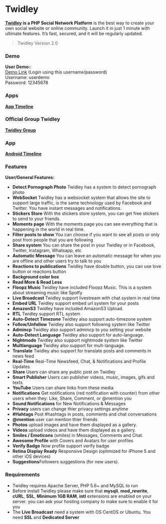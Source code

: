 # Twidley
<p>
    <strong><a href="https://www.twidley.com" rel="nofollow">Twidley</a> is a PHP Social Network Platform</strong> is the best way to create your own social website or online community. Launch it in just 1 minute with ultimate features. It’s fast, secured, and it will be regularly updated.
</p>

<blockquote>Twidley Version 2.0</blockquote>

<h3 id="item-description__demo">Demo</h3>
<p>
    <strong>User Demo:</strong>:<br>
    <a href="https://www.twidley.com/" rel="nofollow">Demo Link</a> (Login using this username/password)<br>
    Username: userdemo<br>
    Password: 12345678
</p>

<h3 id="item-description__demo">Apps</h3>
<p>
      <strong><a href="https://codecanyon.net/item/twidley-timeline-android-social-network/22595212">App Timeline</a></strong>
</p>

<h3 id="item-description__features">Official Group Twidley</h3>
<p>
      <strong>
                   <a href="https://www.facebook.com/groups/214954005822496/" rel="nofollow">Twidley Group</a>
      </strong>
</p>

<h3 id="item-description__app">App</h3>

<p>
      <strong>
                   <a href="https://play.google.com/store/apps/details?id=com.twidley.mrx.twidley" rel="nofollow">Android Timeline</a>
      </strong>
</p>
    
<h3 id="item-description__features">Features</h3>

<p><strong>User/General Features:</strong></p>


<ul>
   <li>
        <strong>Detect Pornograph Photo</strong> Twidley has a system to detect pornograph photo
    </li>
   <li>
        <strong>WebSocket</strong> Twidley has a websocket system that allows the site to support large traffic, is the same technology used by Facebook and Twitter.
You have instant messages and notifications.
    </li>
   <li>
        <strong>Stickers Store</strong> With the stickers store system, you can get free stickers to send to your friends.
    </li>
   <li>
        <strong>Moments page</strong> With the moments page you can see everything that is happening in the world in real time.
    </li>
   <li>
        <strong>Filter posts to show</strong> You can choose if you want to see all posts or only post from people that you are following
    </li>
   <li>
        <strong>Share system</strong> You can share the post in your Twidley or in Facebook, Twitter, Instagram, Whatsapp, etc
    </li>
   <li>
        <strong>Automatic Message</strong> You can leave an automatic message for when you are offline and other users try to talk to you
    </li>
   <li>
        <strong>Reactions to publications</strong> Twidley have double button, you can use love button or reactions button
    </li>
   <li>
        <strong>Background color box</strong>
    </li>
   <li>
        <strong>Read More & Read Less </strong>
    </li>
   <li>
        <strong>Floopz Music </strong> Twidley have included Floopz Music. This is a system about streaming music like Spotfy
    </li>
   <li>
        <strong>Live Broadcast </strong> Twidley support livestream with chat system in real time
    </li>
   <li>
        <strong>Embed URL</strong> Twidley support embed url system for your posts
    </li>
   <li>
        <strong>AmazonS3</strong> Twidley have included AmazonS3 Upload.
   </li>
    <li>
        <strong>RTL</strong> Twidley support RTL system
    </li>
    <li>
        <strong>Auto-Detect Timezone</strong> Twidley also support auto-timezone system
    </li>
    <li>
        <strong>Follow/Unfollow</strong> Twidley also support following system like Twitter
    </li>
    <li>
        <strong>Admincp</strong> Twidley also support admincp to you setting your website
    </li>
    <li>
        <strong>Auto-Detect Language</strong> Twidley also support for auto-language.
    </li>
     <li>
         <strong>Nightmode</strong> Twidley also support nightmode system like Twitter
    </li>
    <li>
        <strong>Multlanguage</strong> Twidley also support for mult-language.
    </li>
    <li>
        <strong>Translate</strong> Twidley also support for translate posts and comments in news feed
    </li>
    <li>
        <strong>Real-Time</strong> Real-Time Newsfeed, Chat, &amp; Notifications and Profile Updates
    </li>
    <li>
        <strong>Share</strong> Users can share any public post on Twidley
    </li>
    <li>
        <strong>Smart Publisher</strong> Users can publisher videos, music, images, gifs and texts
    </li>
    <li>
        <strong>YouTube</strong> Users can share links from these media
    </li>
    <li>
        <strong>Notifications</strong> Get notifications (red notification with counter) from other users when they: Like, Share, Comment, or @mention you
    </li>
    <li>
        <strong>Sound Notifications</strong> for New Notifications &amp; Messages
    </li>
    <li>
        <strong>Privacy</strong> users can change thier privacy settings anytime
    </li>
    <li>
        <strong>#Hahtags</strong> Post #hashtags in posts, comments and chat conversations
    </li>
    <li>
        <strong>@mention</strong> user can mention thier friends
    </li>
    <li>
        <strong>Photos</strong> upload images and have them displayed as a gallery.
    </li>
    <li>
        <strong>Videos</strong> upload videos and have them displayed as a gallery.
    </li>
    <li>
        <strong>Smiles / Emoticons</strong> (smiles) in Messages, Comments and Chat.
    </li>
    <li>
        <strong>Awesome Profile</strong> with Covers and Avatars for user profiles
    </li>
    <li>
        <strong>Verify Badge</strong> Now profile support verify badge
    </li>
    <li>
        <strong>Retina Display Ready</strong> Responsive Design (optimized for iPhone 5 and other iOS devices)
    </li>
    <li>
        <strong>Suggestions</strong>Followers suggestions (for new users).
    </li>
</ul>

<h3 id="item-description__requirements">Requirements</h3>

<ul>
    <li>
        Twidley requires Apache Server, PHP 5.6+ and MySQL to run
    </li>
    <li>
        Before install Twidley please make sure that <strong>mysqli</strong>, <strong>mod_rewrite</strong>, <strong>cURL</strong>, <strong>SSL</strong>, <strong>Minimum 1GB RAM</strong>, <strong>intl</strong> extensions are enabled on your server. you can ask your hosting company to make sure to enable it for you
    </li>
    <li>
         The <strong>Live Broadcast</strong> need a system with OS CentOS or Ubuntu. You need <strong>SSL</strong> and <strong>Dedicated Server</strong>
   </li>
</ul>
